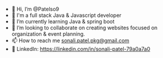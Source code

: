- 👋 Hi, I’m @Patelso9
- 👀 I'm a full stack Java & Javascript developer
- 🌱 I’m currently learning Java & spring boot
- 💞️ I’m looking to collaborate on creating websites focused on organization & event planning. 
- 📫 How to reach me sonali.patel.pkg@gmail.com
- 🔗 LinkedIn: https://linkedin.com/in/sonali-patel-79a0a7a0
